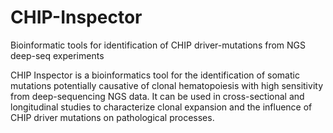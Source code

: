 # CHIP-Inspector
Bioinformatic tools for identification of CHIP driver-mutations from NGS deep-seq experiments


CHIP Inspector is a bioinformatics tool for the identification of somatic mutations potentially causative of clonal hematopoiesis with high sensitivity from deep-sequencing NGS data. It can be used in cross-sectional and longitudinal studies to characterize clonal expansion and the influence of CHIP driver mutations on pathological processes.
